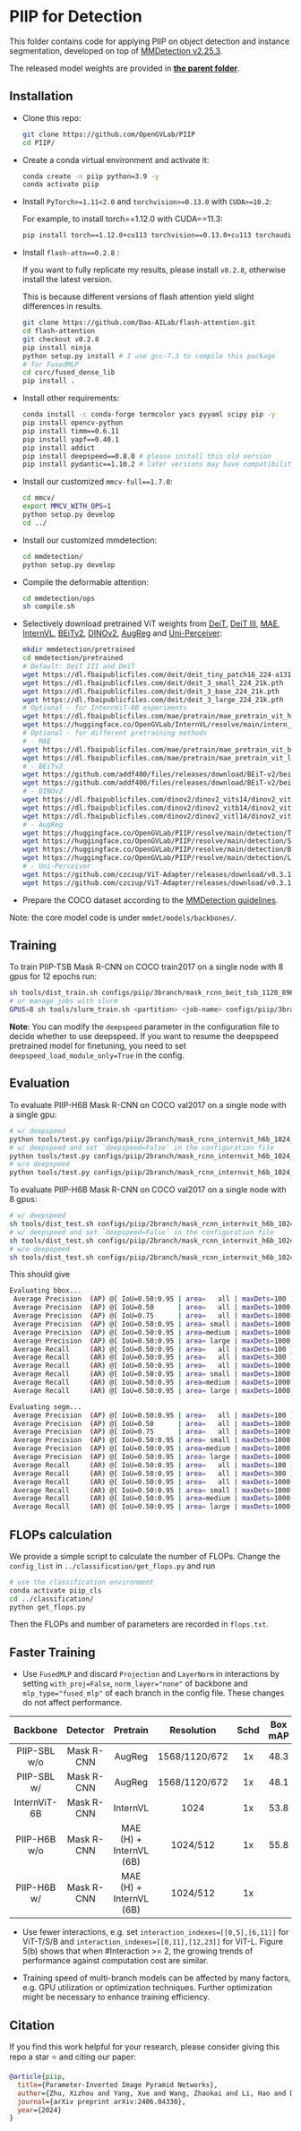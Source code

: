 # PIIP for Detection

This folder contains code for applying PIIP on object detection and instance segmentation, developed on top of [MMDetection v2.25.3](https://github.com/open-mmlab/mmdetection/tree/v2.25.3).

The released model weights are provided in [**the parent folder**](../README.md).

## Installation

- Clone this repo:

  ```bash
  git clone https://github.com/OpenGVLab/PIIP
  cd PIIP/
  ```
- Create a conda virtual environment and activate it:

  ```bash
  conda create -n piip python=3.9 -y
  conda activate piip
  ```
- Install `PyTorch>=1.11<2.0` and `torchvision>=0.13.0` with `CUDA>=10.2`:

  For example, to install torch==1.12.0 with CUDA==11.3:

  ```bash
  pip install torch==1.12.0+cu113 torchvision==0.13.0+cu113 torchaudio==0.12.0 --extra-index-url https://download.pytorch.org/whl/cu113
  ```
- Install `flash-attn==0.2.8` :

  If you want to fully replicate my results, please install `v0.2.8`, otherwise install the latest version.

  This is because different versions of flash attention yield slight differences in results.

  ```bash
  git clone https://github.com/Dao-AILab/flash-attention.git
  cd flash-attention
  git checkout v0.2.8
  pip install ninja
  python setup.py install # I use gcc-7.3 to compile this package
  # for FusedMLP
  cd csrc/fused_dense_lib
  pip install .
  ```
- Install other requirements:

  ```bash
  conda install -c conda-forge termcolor yacs pyyaml scipy pip -y
  pip install opencv-python
  pip install timm==0.6.11
  pip install yapf==0.40.1
  pip install addict
  pip install deepspeed==0.8.0 # please install this old version
  pip install pydantic==1.10.2 # later versions may have compatibility issues
  ```
- Install our customized `mmcv-full==1.7.0`:

  ```bash
  cd mmcv/
  export MMCV_WITH_OPS=1
  python setup.py develop
  cd ../
  ```
- Install our customized mmdetection:

  ```bash
  cd mmdetection/
  python setup.py develop
  ```
- Compile the deformable attention:

  ```bash
  cd mmdetection/ops
  sh compile.sh
  ```
- Selectively download pretrained ViT weights from [DeiT](https://github.com/facebookresearch/deit/blob/main/README_deit.md), [DeiT III](https://github.com/facebookresearch/deit/blob/main/README_revenge.md), [MAE](https://github.com/facebookresearch/mae), [InternVL](https://github.com/OpenGVLab/InternVL-MMDetSeg/blob/main/mmsegmentation/README.md), [BEiTv2](https://github.com/microsoft/unilm/tree/master/beit2), [DINOv2](https://github.com/facebookresearch/dinov2), [AugReg](https://github.com/google-research/vision_transformer) and [Uni-Perceiver](https://github.com/fundamentalvision/Uni-Perceiver):

  ```bash
  mkdir mmdetection/pretrained
  cd mmdetection/pretrained
  # Default: DeiT III and DeiT
  wget https://dl.fbaipublicfiles.com/deit/deit_tiny_patch16_224-a1311bcf.pth
  wget https://dl.fbaipublicfiles.com/deit/deit_3_small_224_21k.pth
  wget https://dl.fbaipublicfiles.com/deit/deit_3_base_224_21k.pth
  wget https://dl.fbaipublicfiles.com/deit/deit_3_large_224_21k.pth
  # Optional - for InternViT-6B experiments
  wget https://dl.fbaipublicfiles.com/mae/pretrain/mae_pretrain_vit_huge.pth
  wget https://huggingface.co/OpenGVLab/InternVL/resolve/main/intern_vit_6b_224px.pth
  # Optional - for different pretraining methods
  # - MAE
  wget https://dl.fbaipublicfiles.com/mae/pretrain/mae_pretrain_vit_base.pth
  wget https://dl.fbaipublicfiles.com/mae/pretrain/mae_pretrain_vit_large.pth
  # - BEiTv2
  wget https://github.com/addf400/files/releases/download/BEiT-v2/beitv2_base_patch16_224_pt1k_ft21k.pth
  wget https://github.com/addf400/files/releases/download/BEiT-v2/beitv2_large_patch16_224_pt1k_ft21k.pth
  # - DINOv2
  wget https://dl.fbaipublicfiles.com/dinov2/dinov2_vits14/dinov2_vits14_pretrain.pth
  wget https://dl.fbaipublicfiles.com/dinov2/dinov2_vitb14/dinov2_vitb14_pretrain.pth
  wget https://dl.fbaipublicfiles.com/dinov2/dinov2_vitl14/dinov2_vitl14_pretrain.pth
  # - AugReg
  wget https://huggingface.co/OpenGVLab/PIIP/resolve/main/detection/Ti_16-i21k-300ep-lr_0.001-aug_none-wd_0.03-do_0.0-sd_0.0--imagenet2012-steps_20k-lr_0.03-res_384.pth?download=true
  wget https://huggingface.co/OpenGVLab/PIIP/resolve/main/detection/S_16-i21k-300ep-lr_0.001-aug_light1-wd_0.03-do_0.0-sd_0.0--imagenet2012-steps_20k-lr_0.03-res_384.pth?download=true
  wget https://huggingface.co/OpenGVLab/PIIP/resolve/main/detection/B_16-i21k-300ep-lr_0.001-aug_medium1-wd_0.1-do_0.0-sd_0.0--imagenet2012-steps_20k-lr_0.01-res_384.pth?download=true
  wget https://huggingface.co/OpenGVLab/PIIP/resolve/main/detection/L_16-i21k-300ep-lr_0.001-aug_medium1-wd_0.1-do_0.1-sd_0.1--imagenet2012-steps_20k-lr_0.01-res_384.pth?download=true
  # - Uni-Perceiver
  wget https://github.com/czczup/ViT-Adapter/releases/download/v0.3.1/uni-perceiver-base-L12-H768-224size-torch-pretrained_converted.pth
  wget https://github.com/czczup/ViT-Adapter/releases/download/v0.3.1/uni-perceiver-large-L24-H1024-224size-pretrained_converted.pth
  ```
- Prepare the COCO dataset according to the [MMDetection guidelines](https://github.com/open-mmlab/mmdetection/blob/master/docs/en/1_exist_data_model.md#prepare-datasets).

Note: the core model code is under `mmdet/models/backbones/`.

## Training

To train PIIP-TSB Mask R-CNN on COCO train2017 on a single node with 8 gpus for 12 epochs run:

```bash
sh tools/dist_train.sh configs/piip/3branch/mask_rcnn_beit_tsb_1120_896_448_fpn_1x_coco_bs16.py 8
# or manage jobs with slurm
GPUS=8 sh tools/slurm_train.sh <partition> <job-name> configs/piip/3branch/mask_rcnn_beit_tsb_1120_896_448_fpn_1x_coco_bs16.py
```

**Note**: You can modify the `deepspeed` parameter in the configuration file to decide whether to use deepspeed. If you want to resume the deepspeed pretrained model for finetuning, you need to set `deepspeed_load_module_only=True` in the config.

## Evaluation

To evaluate PIIP-H6B Mask R-CNN on COCO val2017 on a single node with a single gpu:

```bash
# w/ deepspeed
python tools/test.py configs/piip/2branch/mask_rcnn_internvit_h6b_1024_512_fpn_1x_coco_bs16_ms work_dirs/mask_rcnn_internvit_h6b_1024_512_fpn_1x_coco_bs16_ms/iter_87961/global_step87960 --eval bbox segm
# w/ deepspeed and set `deepspeed=False` in the configuration file
python tools/test.py configs/piip/2branch/mask_rcnn_internvit_h6b_1024_512_fpn_1x_coco_bs16_ms work_dirs/mask_rcnn_internvit_h6b_1024_512_fpn_1x_coco_bs16_ms/iter_87961/global_step87960/mp_rank_00_model_states.pt --eval bbox segm
# w/o deepspeed
python tools/test.py configs/piip/2branch/mask_rcnn_internvit_h6b_1024_512_fpn_1x_coco_bs16_ms work_dirs/mask_rcnn_internvit_h6b_1024_512_fpn_1x_coco_bs16_ms/mask_rcnn_internvit_h6b_1024_512_fpn_1x_coco_bs16_ms.pth --eval bbox segm
```

To evaluate PIIP-H6B Mask R-CNN on COCO val2017 on a single node with 8 gpus:

```bash
# w/ deepspeed
sh tools/dist_test.sh configs/piip/2branch/mask_rcnn_internvit_h6b_1024_512_fpn_1x_coco_bs16_ms work_dirs/mask_rcnn_internvit_h6b_1024_512_fpn_1x_coco_bs16_ms/iter_87961/global_step87960 8 --eval bbox segm
# w/ deepspeed and set `deepspeed=False` in the configuration file
sh tools/dist_test.sh configs/piip/2branch/mask_rcnn_internvit_h6b_1024_512_fpn_1x_coco_bs16_ms work_dirs/mask_rcnn_internvit_h6b_1024_512_fpn_1x_coco_bs16_ms/iter_87961/global_step87960/mp_rank_00_model_states.pt 8 --eval bbox segm
# w/o deepspeed
sh tools/dist_test.sh configs/piip/2branch/mask_rcnn_internvit_h6b_1024_512_fpn_1x_coco_bs16_ms work_dirs/mask_rcnn_internvit_h6b_1024_512_fpn_1x_coco_bs16_ms/mask_rcnn_internvit_h6b_1024_512_fpn_1x_coco_bs16_ms.pth 8 --eval bbox segm

```

This should give

```bash
Evaluating bbox...
 Average Precision  (AP) @[ IoU=0.50:0.95 | area=   all | maxDets=100 ] = 0.558
 Average Precision  (AP) @[ IoU=0.50      | area=   all | maxDets=1000 ] = 0.773
 Average Precision  (AP) @[ IoU=0.75      | area=   all | maxDets=1000 ] = 0.614
 Average Precision  (AP) @[ IoU=0.50:0.95 | area= small | maxDets=1000 ] = 0.396
 Average Precision  (AP) @[ IoU=0.50:0.95 | area=medium | maxDets=1000 ] = 0.605
 Average Precision  (AP) @[ IoU=0.50:0.95 | area= large | maxDets=1000 ] = 0.711
 Average Recall     (AR) @[ IoU=0.50:0.95 | area=   all | maxDets=100 ] = 0.668
 Average Recall     (AR) @[ IoU=0.50:0.95 | area=   all | maxDets=300 ] = 0.668
 Average Recall     (AR) @[ IoU=0.50:0.95 | area=   all | maxDets=1000 ] = 0.668
 Average Recall     (AR) @[ IoU=0.50:0.95 | area= small | maxDets=1000 ] = 0.509
 Average Recall     (AR) @[ IoU=0.50:0.95 | area=medium | maxDets=1000 ] = 0.715
 Average Recall     (AR) @[ IoU=0.50:0.95 | area= large | maxDets=1000 ] = 0.808

Evaluating segm...
 Average Precision  (AP) @[ IoU=0.50:0.95 | area=   all | maxDets=100 ] = 0.490
 Average Precision  (AP) @[ IoU=0.50      | area=   all | maxDets=1000 ] = 0.743
 Average Precision  (AP) @[ IoU=0.75      | area=   all | maxDets=1000 ] = 0.531
 Average Precision  (AP) @[ IoU=0.50:0.95 | area= small | maxDets=1000 ] = 0.285
 Average Precision  (AP) @[ IoU=0.50:0.95 | area=medium | maxDets=1000 ] = 0.531
 Average Precision  (AP) @[ IoU=0.50:0.95 | area= large | maxDets=1000 ] = 0.685
 Average Recall     (AR) @[ IoU=0.50:0.95 | area=   all | maxDets=100 ] = 0.593
 Average Recall     (AR) @[ IoU=0.50:0.95 | area=   all | maxDets=300 ] = 0.593
 Average Recall     (AR) @[ IoU=0.50:0.95 | area=   all | maxDets=1000 ] = 0.593
 Average Recall     (AR) @[ IoU=0.50:0.95 | area= small | maxDets=1000 ] = 0.420
 Average Recall     (AR) @[ IoU=0.50:0.95 | area=medium | maxDets=1000 ] = 0.646
 Average Recall     (AR) @[ IoU=0.50:0.95 | area= large | maxDets=1000 ] = 0.754
```

## FLOPs calculation

We provide a simple script to calculate the number of FLOPs. Change the `config_list` in `../classification/get_flops.py` and run

```bash
# use the classification environment
conda activate piip_cls
cd ../classification/
python get_flops.py
```

Then the FLOPs and number of parameters are recorded in `flops.txt`.

## Faster Training

- Use `FusedMLP` and discard `Projection` and `LayerNorm` in interactions by setting `with_proj=False`, `norm_layer="none"` of backbone and `mlp_type="fused_mlp"` of each branch in the config file. These changes do not affect performance.


|   Backbone   |  Detector  |        Pretrain        |  Resolution  | Schd |  Box mAP  | Mask mAP | Training Time | #FLOPs | #Param |                                                                                                                                                                                               Download                                                                                                                                                                                               |
| :----------: | :--------: | :---------------------: | :-----------: | :--: | :-------: | :-------: | :------------: | :----: | :----: | :--------------------------------------------------------------------------------------------------------------------------------------------------------------------------------------------------------------------------------------------------------------------------------------------------------------------------------------------------------------------------------------------------: |
| PIIP-SBL w/o | Mask R-CNN |         AugReg         | 1568/1120/672 |  1x  |   48.3   |   42.6   |      23h      | 1874G |  498M  |             [log](https://huggingface.co/OpenGVLab/PIIP/raw/main/detection/mask_rcnn_augreg_sbl_1568_1120_672_fpn_1x_coco_bs16.log.json) \| [ckpt](https://huggingface.co/OpenGVLab/PIIP/resolve/main/detection/mask_rcnn_augreg_sbl_1568_1120_672_fpn_1x_coco_bs16.pth?download=true) \| [cfg](configs/piip/3branch/mask_rcnn_augreg_sbl_1568_1120_672_fpn_1x_coco_bs16.py)             |
| PIIP-SBL w/ | Mask R-CNN |         AugReg         | 1568/1120/672 |  1x  | 48.1 | 42.4 |      21h      | 1741G |  470M  | [log](https://huggingface.co/OpenGVLab/PIIP/raw/main/detection/mask_rcnn_augreg_sbl_1568_1120_672_fpn_1x_coco_bs16_speedup.log.json) \| [ckpt](https://huggingface.co/OpenGVLab/PIIP/resolve/main/detection/mask_rcnn_augreg_sbl_1568_1120_672_fpn_1x_coco_bs16_speedup.pth?download=true) \| [cfg](configs/piip/3branch/mask_rcnn_augreg_sbl_1568_1120_672_fpn_1x_coco_bs16_speedup.py) |
| InternViT-6B | Mask R-CNN |        InternVL        |     1024     |  1x  |   53.8   |   48.1   |     3d19h     | 29323G | 5919M |                          [log](https://huggingface.co/OpenGVLab/PIIP/raw/main/detection/mask_rcnn_internvit_6b_fpn_1x_coco_bs16_ms.log.json) \| [ckpt](https://huggingface.co/OpenGVLab/PIIP/resolve/main/detection/mask_rcnn_internvit_6b_fpn_1x_coco_bs16_ms.pth?download=true) \| [cfg](configs/piip/baseline/mask_rcnn_internvit_6b_fpn_1x_coco_bs16_ms.py)                          |
| PIIP-H6B w/o | Mask R-CNN | MAE (H) + InternVL (6B) |   1024/512   |  1x  |   55.8   |   49.0   |     3d14h     | 11080G | 6872M |           [log](https://huggingface.co/OpenGVLab/PIIP/raw/main/detection/mask_rcnn_internvit_h6b_1024_512_fpn_1x_coco_bs16_ms.log.json) \| [ckpt](https://huggingface.co/OpenGVLab/PIIP/resolve/main/detection/mask_rcnn_internvit_h6b_1024_512_fpn_1x_coco_bs16_ms.pth?download=true) \| [cfg](configs/piip/2branch/mask_rcnn_internvit_h6b_1024_512_fpn_1x_coco_bs16_ms.py)           |
| PIIP-H6B w/ | Mask R-CNN | MAE (H) + InternVL (6B) |   1024/512   |  1x  |  |  |     2d14h     | 10692G | 6752M |                      |

- Use fewer interactions, e.g. set `interaction_indexes=[[0,5],[6,11]]` for ViT-T/S/B and `interaction_indexes=[[0,11],[12,23]]` for ViT-L. Figure 5(b) shows that when #Interaction >= 2, the growing trends of performance against computation cost are similar.

- Training speed of multi-branch models can be affected by many factors, e.g. GPU utilization or optimization techniques. Further optimization might be necessary to enhance training efficiency.

## Citation

If you find this work helpful for your research, please consider giving this repo a star ⭐ and citing our paper:

```bibtex
@article{piip,
  title={Parameter-Inverted Image Pyramid Networks},
  author={Zhu, Xizhou and Yang, Xue and Wang, Zhaokai and Li, Hao and Dou, Wenhan and Ge, Junqi and Lu, Lewei and Qiao, Yu and Dai, Jifeng},
  journal={arXiv preprint arXiv:2406.04330},
  year={2024}
}
```
